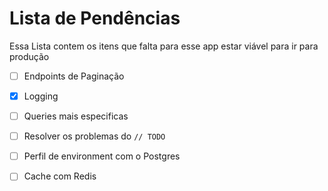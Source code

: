 # Lista de Pendências

Essa Lista contem os itens que falta para esse app estar viável para ir para produção

- [ ] Endpoints de Paginação
- [x] Logging
- [ ] Queries mais especificas
- [ ] Resolver os problemas do ```// TODO```
- [ ] Perfil de environment com o Postgres
- [ ] Cache com Redis





